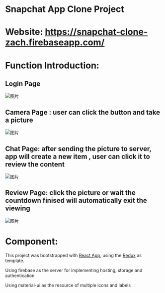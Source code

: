 # Snapchat App Clone Project

# Website: https://snapchat-clone-zach.firebaseapp.com/


# Function Introduction:

## Login Page  
![图片](https://user-images.githubusercontent.com/110039861/234629212-4b451cbe-0ee0-4088-a818-63d38e1cd60f.png)

## Camera Page : user can click the button and take a picture  
![图片](https://user-images.githubusercontent.com/110039861/234630295-b9db7765-3b6d-412d-9226-c11b36d75c46.png)

## Chat Page: after sending the picture to server, app will create a new item , user can click it to review the content
![图片](https://user-images.githubusercontent.com/110039861/234630868-581ee1b6-670c-444c-aa63-e4b4e17d0cc2.png)

## Review Page:  click the picture or wait the countdown finised will automatically exit the viewing  
![图片](https://user-images.githubusercontent.com/110039861/234631266-ee4b5f60-945f-4fb7-944f-53bbb65bd605.png)


# Component: 

This project was bootstrapped with [React App](https://github.com/facebook/create-react-app), using the [Redux](https://redux.js.org/) as template.

Using firebase as the server for implementing hosting, storage and authentication

Using material-ui as the resource of multiple icons and labels




